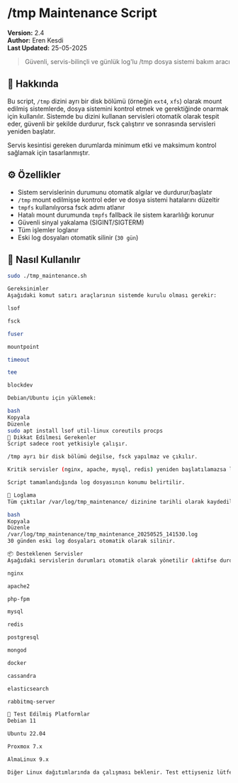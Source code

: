# /tmp Maintenance Script
**Version:** 2.4  
**Author:** Eren Kesdi  
**Last Updated:** 25-05-2025

> Güvenli, servis-bilinçli ve günlük log'lu /tmp dosya sistemi bakım aracı

## 📌 Hakkında

Bu script, `/tmp` dizini ayrı bir disk bölümü (örneğin `ext4`, `xfs`) olarak mount edilmiş sistemlerde, dosya sistemini kontrol etmek ve gerektiğinde onarmak için kullanılır. Sistemde bu dizini kullanan servisleri otomatik olarak tespit eder, güvenli bir şekilde durdurur, fsck çalıştırır ve sonrasında servisleri yeniden başlatır. 

Servis kesintisi gereken durumlarda minimum etki ve maksimum kontrol sağlamak için tasarlanmıştır.

## ⚙️ Özellikler

- Sistem servislerinin durumunu otomatik algılar ve durdurur/başlatır
- `/tmp` mount edilmişse kontrol eder ve dosya sistemi hatalarını düzeltir
- `tmpfs` kullanılıyorsa fsck adımı atlanır
- Hatalı mount durumunda `tmpfs` fallback ile sistem kararlılığı korunur
- Güvenli sinyal yakalama (SIGINT/SIGTERM)
- Tüm işlemler loglanır
- Eski log dosyaları otomatik silinir (`30 gün`)

## 🚀 Nasıl Kullanılır

```bash
sudo ./tmp_maintenance.sh

Gereksinimler
Aşağıdaki komut satırı araçlarının sistemde kurulu olması gerekir:

lsof

fsck

fuser

mountpoint

timeout

tee

blockdev

Debian/Ubuntu için yüklemek:

bash
Kopyala
Düzenle
sudo apt install lsof util-linux coreutils procps
🧠 Dikkat Edilmesi Gerekenler
Script sadece root yetkisiyle çalışır.

/tmp ayrı bir disk bölümü değilse, fsck yapılmaz ve çıkılır.

Kritik servisler (nginx, apache, mysql, redis) yeniden başlatılamazsa log uyarıları verir.

Script tamamlandığında log dosyasının konumu belirtilir.

📂 Loglama
Tüm çıktılar /var/log/tmp_maintenance/ dizinine tarihli olarak kaydedilir. Örnek:

bash
Kopyala
Düzenle
/var/log/tmp_maintenance/tmp_maintenance_20250525_141530.log
30 günden eski log dosyaları otomatik olarak silinir.

📦 Desteklenen Servisler
Aşağıdaki servislerin durumları otomatik olarak yönetilir (aktifse durdurulur ve işlem sonrası yeniden başlatılır):

nginx

apache2

php-fpm

mysql

redis

postgresql

mongod

docker

cassandra

elasticsearch

rabbitmq-server

🧪 Test Edilmiş Platformlar
Debian 11

Ubuntu 22.04

Proxmox 7.x

AlmaLinux 9.x

Diğer Linux dağıtımlarında da çalışması beklenir. Test ettiyseniz lütfen katkı sağlayın!
